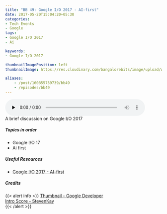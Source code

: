 ```yaml
---
title: "BB 49: Google I/O 2017 - AI-first"
date: 2017-05-20T15:04:20+05:30
categories:
- Tech Events
- Google 
tags:
- Google I/O 2017
- Ai

keywords:
- Google I/O 2017

thumbnailImagePosition: left
thumbnailImage: https://res.cloudinary.com/bangalorebits/image/upload/w_400,h_400,c_fill,r_max/v1517410318/bb-episode-assets/bb61-thumbnail.jpg

aliases:
    - /post/160855759739/bb49
    - /episodes/bb49
---
```

<audio controls="controls" controls style="width: 450px;" preload="none" id="audio_player"><source  src='http://bangalorebits.s3.amazonaws.com/2017/BB_EP49-2017-20.mp3' type="audio/mp3">  </audio>
<BR>
A brief discussion on Google I/O 2017
<!--more-->
##### Topics in order
- Google I/O 17
- Ai first
##### Useful Resources
*   [Google I/O 2017 - AI-first](https://events.google.com/io/)

##### Credits

{{< alert info  >}}
  [Thumbnail - Google Developer](https://twitter.com/googledevs?lang=en) <BR>
  [Intro Score - StevenKay](https://plus.google.com/+StevenKay_Detachment)<BR>
{{< /alert >}}
